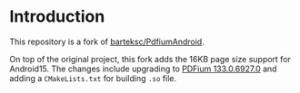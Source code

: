 # Introduction
This repository is a fork of [barteksc/PdfiumAndroid](https://github.com/meganz/PdfiumAndroid). 

On top of the original project, this fork adds the 16KB page size support for Android15. The changes include upgrading to [PDFium 133.0.6927.0](https://github.com/bblanchon/pdfium-binaries/releases/tag/chromium%2F6927) and adding a `CMakeLists.txt` for building `.so` file.



